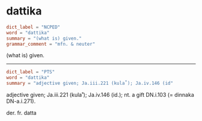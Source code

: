 # dattika

``` toml
dict_label = "NCPED"
word = "dattika"
summary = "(what is) given."
grammar_comment = "mfn. & neuter"
```

(what is) given.

--------------------

``` toml
dict_label = "PTS"
word = "dattika"
summary = "adjective given; Ja.iii.221 (kula˚); Ja.iv.146 (id"
```

adjective given; Ja.iii.221 (kula˚); Ja.iv.146 (id.); nt. a gift DN.i.103 (= dinnaka DN\-a.i.271).

der. fr. datta

